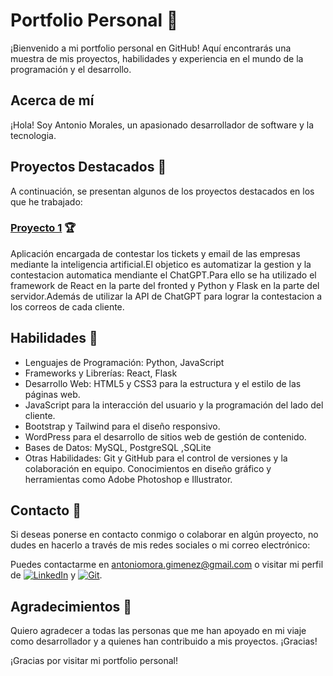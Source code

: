 # Portfolio Personal 🌟

¡Bienvenido a mi portfolio personal en GitHub! Aquí encontrarás una muestra de mis proyectos, habilidades y experiencia en el mundo de la programación y el desarrollo.

## Acerca de mí 

¡Hola! Soy Antonio Morales, un apasionado desarrollador de software y la tecnologia. 

## Proyectos Destacados 🥇

A continuación, se presentan algunos de los proyectos destacados en los que he trabajado:

### [Proyecto 1](https://github.com/AlvaroMartinFernandez/Fronted-Ticketing-APP) 🏆

Aplicación encargada de contestar los tickets y email de las empresas mediante la inteligencia artificial.El objetico es automatizar la gestion y la contestacion automatica mendiante el ChatGPT.Para ello se ha utilizado el framework de React en la parte del fronted y Python y Flask en la parte del servidor.Además de utilizar la API de ChatGPT para lograr la contestacion a los correos de cada cliente.


## Habilidades 🎨

- Lenguajes de Programación: Python, JavaScript
- Frameworks y Librerías: React, Flask
- Desarrollo Web: HTML5 y CSS3 para la estructura y el estilo de las páginas web.
- JavaScript para la interacción del usuario y la programación del lado del cliente.
- Bootstrap y Tailwind para el diseño responsivo.
- WordPress para el desarrollo de sitios web de gestión de contenido.
- Bases de Datos: MySQL, PostgreSQL ,SQLite
- Otras Habilidades: Git y GitHub para el control de versiones y la colaboración en equipo. Conocimientos en diseño gráfico y herramientas como Adobe Photoshop e Illustrator.
 
## Contacto 📩

Si deseas ponerse en contacto conmigo o colaborar en algún proyecto, no dudes en hacerlo a través de mis redes sociales o mi correo electrónico:

Puedes contactarme en [antoniomora.gimenez@gmail.com](mailto:antoniomora.gimenez@gmail.com) o visitar mi perfil de [![LinkedIn](https://img.icons8.com/color/48/000000/linkedin.png)](https://www.linkedin.com/in/antonio-morales-gim%C3%A9nez-840034137/)
 y [![Git](https://img.icons8.com/color/48/000000/git.png)](https://github.com/AntonioMorales17).

## Agradecimientos 🎁

Quiero agradecer a todas las personas que me han apoyado en mi viaje como desarrollador y a quienes han contribuido a mis proyectos. ¡Gracias!

¡Gracias por visitar mi portfolio personal!

